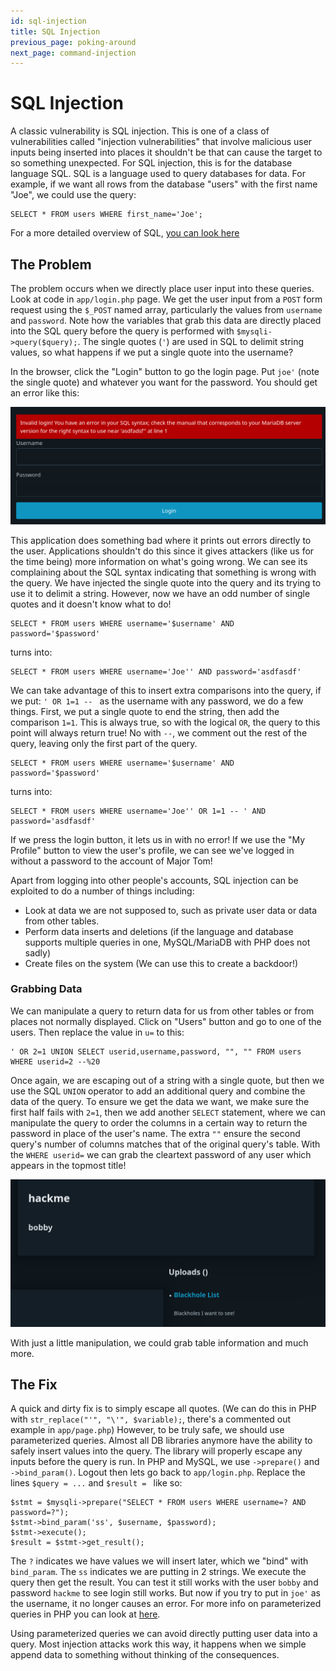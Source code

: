 ```yaml
---
id: sql-injection
title: SQL Injection
previous_page: poking-around
next_page: command-injection
---
```


# SQL Injection

A classic vulnerability is SQL injection. This is one of a class of vulnerabilities called "injection vulnerabilities" that involve malicious user inputs being inserted into places it shouldn't be that can cause the target to so something unexpected. For SQL injection, this is for the database language SQL. SQL is a language used to query databases for data. For example, if we want all rows from the database "users" with the first name "Joe", we could use the query:

```
SELECT * FROM users WHERE first_name='Joe';
```

For a more detailed overview of SQL, [you can look here](https://www.w3schools.com/sql/)

## The Problem

The problem occurs when we directly place user input into these queries. Look at code in `app/login.php` page. We get the user input from a `POST` form request using the `$_POST` named array, particularly the values from `username` and `password`. Note how the variables that grab this data are directly placed into the SQL query before the query is performed with `$mysqli->query($query);`. The single quotes (`'`) are used in SQL to delimit string values, so what happens if we put a single quote into the username?

In the browser, click the "Login" button to go the login page. Put `joe'` (note the single quote) and whatever you want for the password. You should get an error like this:

![](images/sql-error.png)

This application does something bad where it prints out errors directly to the user. Applications shouldn't do this since it gives attackers (like us for the time being) more information on what's going wrong. We can see its complaining about the SQL syntax indicating that something is wrong with the query. We have injected the single quote into the query and its trying to use it to delimit a string. However, now we have an odd number of single quotes and it doesn't know what to do!

```
SELECT * FROM users WHERE username='$username' AND password='$password' 
```

turns into:

```
SELECT * FROM users WHERE username='Joe'' AND password='asdfasdf'
```

We can take advantage of this to insert extra comparisons into the query, if we put: `' OR 1=1 -- ` as the username with any password, we do a few things. First, we put a single quote to end the string, then add the comparison `1=1`. This is always true, so with the logical `OR`, the query to this point will always return true! No with ` -- `, we comment out the rest of the query, leaving only the first part of the query.

```
SELECT * FROM users WHERE username='$username' AND password='$password' 
```

turns into:

```
SELECT * FROM users WHERE username='Joe'' OR 1=1 -- ' AND password='asdfasdf'
```

If we press the login button, it lets us in with no error! If we use the "My Profile" button to view the user's profile, we can see we've logged in without a password to the account of Major Tom!

Apart from logging into other people's accounts, SQL injection can be exploited to do a number of things including:

- Look at data we are not supposed to, such as private user data or data from other tables.
- Perform data inserts and deletions (if the language and database supports multiple queries in one, MySQL/MariaDB with PHP does not sadly)
- Create files on the system (We can use this to create a backdoor!)

### Grabbing Data

We can manipulate a query to return data for us from other tables or from places not normally displayed. Click on "Users" button and go to one of the users. Then replace the value in `u=` to this:

```
' OR 2=1 UNION SELECT userid,username,password, "", "" FROM users WHERE userid=2 --%20
```

Once again, we are escaping out of a string with a single quote, but then we use the SQL `UNION` operator to add an additional query and combine the data of the query. To ensure we get the data we want, we make sure the first half fails with `2=1`, then we add another `SELECT` statement, where we can manipulate the query to order the columns in a certain way to return the password in place of the user's name. The extra `""` ensure the second query's number of columns matches that of the original query's table. With the `WHERE userid=` we can grab the cleartext password of any user which appears in the topmost title!

![](images/user-password.png)

With just a little manipulation, we could grab table information and much more.

## The Fix

A quick and dirty fix is to simply escape all quotes. (We can do this in PHP with `str_replace("'", "\'", $variable);`, there's a commented out example in `app/page.php`) However, to be truly safe, we should use parameterized queries. Almost all DB libraries anymore have the ability to safely insert values into the query. The library will properly escape any inputs before the query is run. In PHP and MySQL, we use `->prepare()` and `->bind_param()`. Logout then lets go back to `app/login.php`. Replace the lines `$query = ...` and `$result = ` like so:

```
$stmt = $mysqli->prepare("SELECT * FROM users WHERE username=? AND password=?");
$stmt->bind_param('ss', $username, $password);
$stmt->execute();
$result = $stmt->get_result();
```

The `?` indicates we have values we will insert later, which we "bind" with `bind_param`. The `ss` indicates we are putting in 2 strings. We execute the query then get the result. You can test it still works with the user `bobby` and password `hackme` to see login still works. But now if you try to put in `joe'` as the username, it no longer causes an error. For more info on parameterized queries in PHP you can look at [here](https://www.php.net/manual/en/mysqli.quickstart.prepared-statements.php).

Using parameterized queries we can avoid directly putting user data into a query. Most injection attacks work this way, it happens when we simple append data to something without thinking of the consequences.